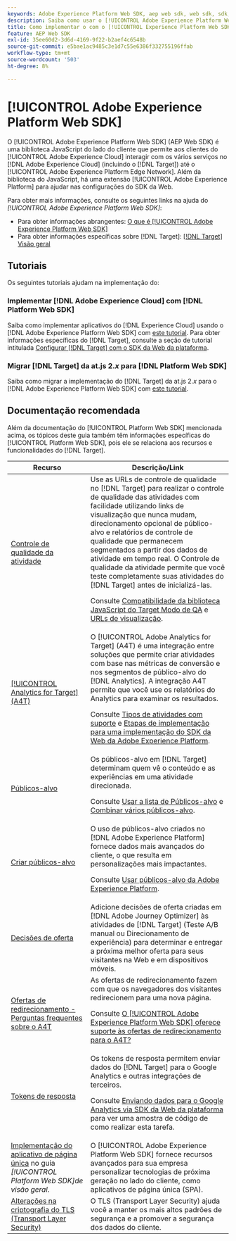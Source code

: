 ```yaml
---
keywords: Adobe Experience Platform Web SDK, aep web sdk, web sdk, sdk, adobe experience cloud, platform edge network, adobe experience platform edge network, edge network, aep edge network, Adobe Experience Platform Web SDK0
description: Saiba como usar o [!UICONTROL Adobe Experience Platform Web SDK] para interagir com os vários serviços no [!UICONTROL Adobe Experience Cloud] por meio do [!UICONTROL AEP Edge Network].
title: Como implementar o com o [!UICONTROL Experience Platform Web SDK]?
feature: AEP Web SDK
exl-id: 35ee60d2-3d6d-4169-9f22-b2aef4c6548b
source-git-commit: e5bae1ac9485c3e1d7c55e6386f332755196ffab
workflow-type: tm+mt
source-wordcount: '503'
ht-degree: 8%

---
```


# [!UICONTROL Adobe Experience Platform Web SDK]

O [!UICONTROL Adobe Experience Platform Web SDK] (AEP Web SDK) é uma biblioteca JavaScript do lado do cliente que permite aos clientes do [!UICONTROL Adobe Experience Cloud] interagir com os vários serviços no [!DNL Adobe Experience Cloud] (incluindo o [!DNL Target]) até o [!UICONTROL Adobe Experience Platform Edge Network]. Além da biblioteca do JavaScript, há uma extensão [!UICONTROL Adobe Experience Platform] para ajudar nas configurações do SDK da Web.

Para obter mais informações, consulte os seguintes links na ajuda do *[!UICONTROL Adobe Experience Platform Web SDK]*:

* Para obter informações abrangentes: [O que é [!UICONTROL Adobe Experience Platform Web SDK]](https://experienceleague.adobe.com/docs/experience-platform/edge/home.html?lang=pt-BR)
* Para obter informações específicas sobre [!DNL Target]: [[!DNL Target] Visão geral](https://experienceleague.adobe.com/docs/experience-platform/edge/personalization/adobe-target/target-overview.html?lang=pt-BR)

## Tutoriais

Os seguintes tutoriais ajudam na implementação do:

### Implementar [!DNL Adobe Experience Cloud] com [!DNL Platform Web SDK]

Saiba como implementar aplicativos do [!DNL Experience Cloud] usando o [!DNL Adobe Experience Platform Web SDK] com [este tutorial](https://experienceleague.adobe.com/docs/platform-learn/implement-web-sdk/overview.html?lang=pt-BR). Para obter informações específicas do [!DNL Target], consulte a seção de tutorial intitulada [Configurar [!DNL Target] com o SDK da Web da plataforma](https://experienceleague.adobe.com/docs/platform-learn/implement-web-sdk/applications-setup/setup-target.html?lang=pt-BR).

### Migrar [!DNL Target] da at.js 2.*x* para [!DNL Platform Web SDK]

Saiba como migrar a implementação do [!DNL Target] da at.js 2.*x* para o [!DNL Adobe Experience Platform Web SDK] com [este tutorial](https://experienceleague.adobe.com/docs/platform-learn/migrate-target-to-websdk/introduction.html?lang=pt-BR).

## Documentação recomendada

Além da documentação do [!UICONTROL Platform Web SDK] mencionada acima, os tópicos deste guia também têm informações específicas do [!UICONTROL Platform Web SDK], pois ele se relaciona aos recursos e funcionalidades do [!DNL Target].

| Recurso | Descrição/Link |
| --- | --- |
| [Controle de qualidade da atividade](https://experienceleague.adobe.com/docs/target/using/activities/activity-qa/activity-qa.html?lang=pt-BR) | Use as URLs de controle de qualidade no [!DNL Target] para realizar o controle de qualidade das atividades com facilidade utilizando links de visualização que nunca mudam, direcionamento opcional de público-alvo e relatórios de controle de qualidade que permanecem segmentados a partir dos dados de atividade em tempo real. O Controle de qualidade da atividade permite que você teste completamente suas atividades do [!DNL Target] antes de inicializá-las.<p>Consulte [Compatibilidade da biblioteca JavaScript do Target Modo de QA](https://experienceleague.adobe.com/docs/target/using/activities/activity-qa/activity-qa.html?lang=pt-BR#compatibility) e [URLs de visualização](https://experienceleague.adobe.com/docs/target/using/activities/activity-qa/activity-qa.html?lang=pt-BR#preview). |
| [[!UICONTROL Analytics for Target] (A4T)](https://experienceleague.adobe.com/docs/target/using/integrate/a4t/a4t.html?lang=pt-BR) | O [!UICONTROL Adobe Analytics for Target] (A4T) é uma integração entre soluções que permite criar atividades com base nas métricas de conversão e nos segmentos de público-alvo do [!DNL Analytics]. A integração A4T permite que você use os relatórios do Analytics para examinar os resultados.<p>Consulte [Tipos de atividades com suporte](https://experienceleague.adobe.com/docs/target/using/integrate/a4t/a4t.html?lang=pt-BR#section_F487896214BF4803AF78C552EF1669AA) e [Etapas de implementação para uma implementação do SDK da Web da Adobe Experience Platform](https://experienceleague.adobe.com/docs/target/using/integrate/a4t/a4timplementation.html?lang=pt-BR#platform). |
| [Públicos-alvo](https://experienceleague.adobe.com/docs/target/using/audiences/target.html?lang=pt-BR) | Os públicos-alvo em [!DNL Target] determinam quem vê o conteúdo e as experiências em uma atividade direcionada.<p>Consulte [Usar a lista de Públicos-alvo](https://experienceleague.adobe.com/docs/target/using/audiences/create-audiences/audiences.html?lang=pt-BR#use-list) e [Combinar vários públicos-alvo](https://experienceleague.adobe.com/docs/target/using/audiences/combining-multiple-audiences.html?lang=pt-BR). |
| [Criar públicos-alvo](https://experienceleague.adobe.com/docs/target/using/audiences/create-audiences/audiences.html?lang=pt-BR) | O uso de públicos-alvo criados no [!DNL Adobe Experience Platform] fornece dados mais avançados do cliente, o que resulta em personalizações mais impactantes.<p>Consulte [Usar públicos-alvo da Adobe Experience Platform](https://experienceleague.adobe.com/docs/target/using/audiences/create-audiences/audiences.html?lang=pt-BR#aep). |
| [Decisões de oferta](https://experienceleague.adobe.com/docs/target/using/integrate/ajo/offer-decision.html?lang=pt-BR) | Adicione decisões de oferta criadas em [!DNL Adobe Journey Optimizer] às atividades de [!DNL Target] (Teste A/B manual ou Direcionamento de experiência) para determinar e entregar a próxima melhor oferta para seus visitantes na Web e em dispositivos móveis. |
| [Ofertas de redirecionamento - Perguntas frequentes sobre o A4T](https://experienceleague.adobe.com/docs/target/using/integrate/a4t/a4t-faq/a4t-faq-redirect-offers.html?lang=pt-BR) | As ofertas de redirecionamento fazem com que os navegadores dos visitantes redirecionem para uma nova página.<p>Consulte [O [!UICONTROL Adobe Experience Platform Web SDK] oferece suporte às ofertas de redirecionamento para o A4T?](https://experienceleague.adobe.com/docs/target/using/integrate/a4t/a4t-faq/a4t-faq-redirect-offers.html?lang=pt-BR#platform) |
| [Tokens de resposta](https://experienceleague.adobe.com/docs/target/using/administer/response-tokens.html?lang=pt-BR) | Os tokens de resposta permitem enviar dados do [!DNL Target] para o Google Analytics e outras integrações de terceiros.<p>Consulte [Enviando dados para o Google Analytics via SDK da Web da plataforma](https://experienceleague.adobe.com/docs/target/using/administer/response-tokens.html?lang=pt-BR#sending-data-to-google-analytics-via-platform-web-sdk) para ver uma amostra de código de como realizar esta tarefa. |
| [Implementação do aplicativo de página única](https://experienceleague.adobe.com/docs/experience-platform/edge/personalization/adobe-target/spa-implementation.html?lang=pt-BR) no guia *[!UICONTROL Platform Web SDK]de visão geral*. | O [!UICONTROL Adobe Experience Platform Web SDK] fornece recursos avançados para sua empresa personalizar tecnologias de próxima geração no lado do cliente, como aplicativos de página única (SPA). |
| [Alterações na criptografia do TLS (Transport Layer Security)](../../before-implement/tls-transport-layer-security-encryption.md) | O TLS (Transport Layer Security) ajuda você a manter os mais altos padrões de segurança e a promover a segurança dos dados do cliente. |
